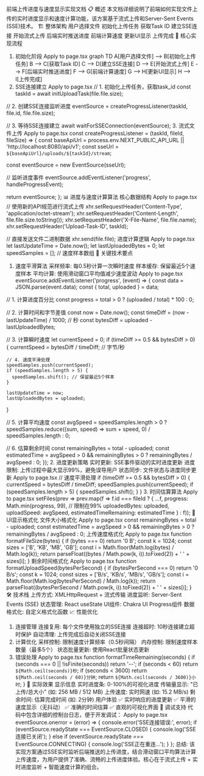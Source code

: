 前端上传进度与速度显示实现文档
📋 概述
本文档详细说明了前端如何实现文件上传的实时进度显示和速度计算功能，该方案基于流式上传和Server-Sent Events (SSE)技术。
🏗️ 整体架构
用户选择文件
初始化上传任务
获取Task ID
建立SSE连接
开始流式上传
后端实时推送进度
前端计算速度
更新UI显示
上传完成
🔄 核心实现流程
1. 初始化阶段
Apply to page.tsx
graph TD
    A[用户选择文件] --> B[初始化上传任务]
    B --> C[获取Task ID]
    C --> D[建立SSE连接]
    D --> E[开始流式上传]
    E --> F[后端实时推送进度]
    F --> G[前端计算速度]
    G --> H[更新UI显示]
    H --> I[上传完成]
2. SSE连接建立
Apply to page.tsx
// 1. 初始化上传任务，获取task_id
const taskId = await initUploadTask(file.file.size);

// 2. 创建SSE连接监听进度
eventSource = createProgressListener(taskId, file.id, file.file.size);

// 3. 等待SSE连接建立
await waitForSSEConnection(eventSource);
3. 流式文件上传
Apply to page.tsx
const createProgressListener = (taskId, fileId, fileSize) => {
  const baseApiUrl = process.env.NEXT_PUBLIC_API_URL || 'http://localhost:8080/api/v1';
  const sseUrl = `${baseApiUrl}/uploads/${taskId}/stream`;
  
  const eventSource = new EventSource(sseUrl);
  
  // 监听进度事件
  eventSource.addEventListener('progress', handleProgressEvent);
  
  return eventSource;
};
📊 进度与速度计算算法
核心数据结构
Apply to page.tsx
// 使用新的API规范进行流式上传
xhr.setRequestHeader('Content-Type', 'application/octet-stream');
xhr.setRequestHeader('Content-Length', file.file.size.toString());
xhr.setRequestHeader('X-File-Name', file.file.name);
xhr.setRequestHeader('Upload-Task-ID', taskId);

// 直接发送文件二进制数据
xhr.send(file.file);
进度计算逻辑
Apply to page.tsx
let lastUpdateTime = Date.now();
let lastUploadedBytes = 0;
let speedSamples = []; // 速度样本数组
🎯 关键技术要点
1. 速度平滑算法
采样频率: 每0.5秒计算一次瞬时速度
样本缓存: 保留最近5个速度样本
平均计算: 使用滑动窗口平均值减少速度波动
Apply to page.tsx
eventSource.addEventListener('progress', (event) => {
  const data = JSON.parse(event.data);
  const { total, uploaded } = data;
  
  // 1. 计算进度百分比
  const progress = total > 0 ? (uploaded / total) * 100 : 0;
  
  // 2. 计算时间和字节差值
  const now = Date.now();
  const timeDiff = (now - lastUpdateTime) / 1000; // 秒
  const bytesDiff = uploaded - lastUploadedBytes;
  
  // 3. 计算瞬时速度
  let currentSpeed = 0;
  if (timeDiff >= 0.5 && bytesDiff > 0) {
    currentSpeed = bytesDiff / timeDiff; // 字节/秒
    
    // 4. 速度平滑处理
    speedSamples.push(currentSpeed);
    if (speedSamples.length > 5) {
      speedSamples.shift(); // 保留最近5个样本
    }
    
    lastUpdateTime = now;
    lastUploadedBytes = uploaded;
  }
  
  // 5. 计算平均速度
  const avgSpeed = speedSamples.length > 0 
    ? speedSamples.reduce((sum, speed) => sum + speed, 0) / speedSamples.length 
    : 0;
  
  // 6. 估算剩余时间
  const remainingBytes = total - uploaded;
  const estimatedTime = avgSpeed > 0 && remainingBytes > 0 
    ? remainingBytes / avgSpeed 
    : 0;
});
2. 进度更新策略
实时更新: SSE事件驱动的实时进度更新
进度限制: 上传过程中最大显示99%，避免误导用户
状态同步: 文件状态与进度同步更新
Apply to page.tsx
// 速度平滑处理
if (timeDiff >= 0.5 && bytesDiff > 0) {
  currentSpeed = bytesDiff / timeDiff;
  speedSamples.push(currentSpeed);
  if (speedSamples.length > 5) {
    speedSamples.shift();
  }
}
3. 时间估算算法
Apply to page.tsx
setFiles(prev => prev.map(f => f.id === fileId ? {
  ...f,
  progress: Math.min(progress, 99), // 限制在99%
  uploadedBytes: uploaded,
  uploadSpeed: avgSpeed,
  estimatedTimeRemaining: estimatedTime
} : f));
🎨 UI显示格式化
文件大小格式化
Apply to page.tsx
const remainingBytes = total - uploaded;
const estimatedTime = avgSpeed > 0 && remainingBytes > 0 
  ? remainingBytes / avgSpeed 
  : 0;
上传速度格式化
Apply to page.tsx
function formatFileSize(bytes) {
  if (bytes === 0) return '0 B';
  const k = 1024;
  const sizes = ['B', 'KB', 'MB', 'GB'];
  const i = Math.floor(Math.log(bytes) / Math.log(k));
  return parseFloat((bytes / Math.pow(k, i)).toFixed(2)) + ' ' + sizes[i];
}
剩余时间格式化
Apply to page.tsx
function formatUploadSpeed(bytesPerSecond) {
  if (bytesPerSecond === 0) return '0 B/s';
  const k = 1024;
  const sizes = ['B/s', 'KB/s', 'MB/s', 'GB/s'];
  const i = Math.floor(Math.log(bytesPerSecond) / Math.log(k));
  return parseFloat((bytesPerSecond / Math.pow(k, i)).toFixed(2)) + ' ' + sizes[i];
}
🛠️ 技术栈
上传方式: XMLHttpRequest + 流式传输
进度监听: Server-Sent Events (SSE)
状态管理: React useState
UI组件: Chakra UI Progress组件
数据格式化: 自定义格式化函数
📈 性能优化
1. 连接管理
连接复用: 每个文件使用独立的SSE连接
连接超时: 10秒连接建立超时保护
自动清理: 上传完成后自动关闭SSE连接
2. 计算优化
采样控制: 限制速度计算频率（0.5秒间隔）
内存控制: 限制速度样本数量（最多5个）
状态批量更新: 使用React批量状态更新
3. 错误处理
Apply to page.tsx
function formatTimeRemaining(seconds) {
  if (seconds === 0 || !isFinite(seconds)) return '--';
  if (seconds < 60) return `${Math.ceil(seconds)}秒`;
  if (seconds < 3600) return `${Math.ceil(seconds / 60)}分钟`;
  return `${Math.ceil(seconds / 3600)}小时`;
}
🎯 实际效果
显示信息
实时进度条: 0-100%的可视化进度
传输量显示: "已上传/总大小" (如: 256 MB / 512 MB)
上传速度: 实时网速 (如: 15.2 MB/s)
剩余时间: 估算完成时间 (如: 2分钟)
用户体验
✅ 实时响应的进度更新
✅ 平滑的速度显示（无抖动）
✅ 准确的时间估算
✅ 直观的可视化界面
🔧 调试支持
代码中包含详细的控制台日志，便于开发调试：
Apply to page.tsx
eventSource.onerror = (error) => {
  console.error('SSE连接错误:', error);
  if (eventSource.readyState === EventSource.CLOSED) {
    console.log('SSE连接已关闭');
  } else if (eventSource.readyState === EventSource.CONNECTING) {
    console.log('SSE正在重连...');
  }
};
总结: 该实现方案通过SSE实时监听后端推送的上传进度，结合滑动窗口平均算法计算上传速度，为用户提供了准确、流畅的上传进度体验。核心在于流式上传 + 实时进度监听 + 智能速度计算的组合。